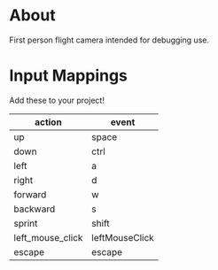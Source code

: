 # About
First person flight camera intended for debugging use.

# Input Mappings
Add these to your project!


| action           | event          |
| ---------------- | -------------- |
| up               | space          |
| down             | ctrl           |
| left             | a              |
| right            | d              |
| forward          | w              |
| backward         | s              |
| sprint           | shift          |
| left_mouse_click | leftMouseClick |
| escape           | escape         |
